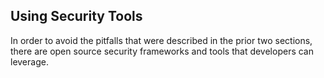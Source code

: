 ## Using Security Tools

In order to avoid the pitfalls that were described in the prior two sections, there are open source security frameworks and tools that developers can leverage.



